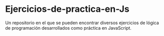 # Ejercicios-de-practica-en-Js
Un repositorio en el que se pueden encontrar diversos ejercicios de lógica de programación desarrollados como práctica en JavaScript.
